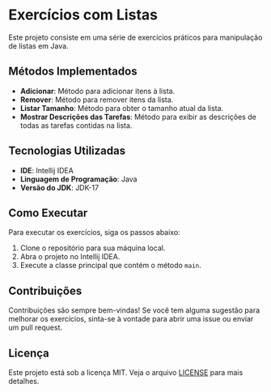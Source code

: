 # Exercícios com Listas

Este projeto consiste em uma série de exercícios práticos para manipulação de listas em Java.

## Métodos Implementados

- **Adicionar**: Método para adicionar itens à lista.
- **Remover**: Método para remover itens da lista.
- **Listar Tamanho**: Método para obter o tamanho atual da lista.
- **Mostrar Descrições das Tarefas**: Método para exibir as descrições de todas as tarefas contidas na lista.

## Tecnologias Utilizadas

- **IDE**: Intellij IDEA
- **Linguagem de Programação**: Java
- **Versão do JDK**: JDK-17

## Como Executar

Para executar os exercícios, siga os passos abaixo:

1. Clone o repositório para sua máquina local.
2. Abra o projeto no Intellij IDEA.
3. Execute a classe principal que contém o método `main`.

## Contribuições

Contribuições são sempre bem-vindas! Se você tem alguma sugestão para melhorar os exercícios, sinta-se à vontade para abrir uma issue ou enviar um pull request.

## Licença

Este projeto está sob a licença MIT. Veja o arquivo [LICENSE](LICENSE) para mais detalhes.
